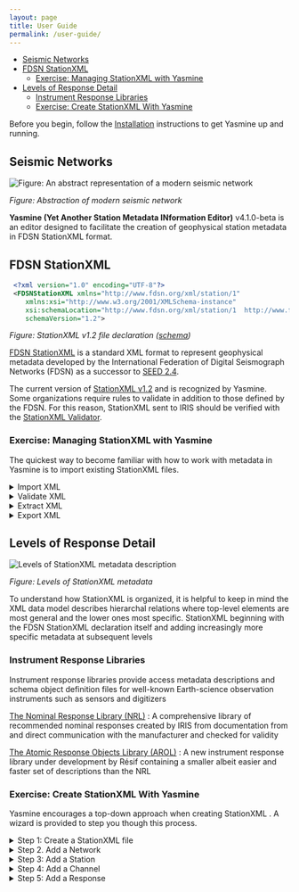 ```yaml
---
layout: page
title: User Guide
permalink: /user-guide/
---
```

- [Seismic Networks](#seismic-networks)
- [FDSN StationXML](#fdsn-stationxml)
  - [Exercise: Managing StationXML with Yasmine](#exercise-managing-stationxml-with-yasmine)
- [Levels of Response Detail](#levels-of-response-detail)
  - [Instrument Response Libraries](#instrument-response-libraries)
  - [Exercise: Create StationXML With Yasmine](#exercise-create-stationxml-with-yasmine)

Before you begin, follow the [Installation](installation) instructions to get Yasmine up and running.

## Seismic Networks

![Figure: An abstract representation of a modern seismic network](/yasmine-stationxml-editor/assets/images/from-instrument-to-data.drawio.png)

*Figure: Abstraction of modern seismic network*


**Yasmine (Yet Another Station Metadata INformation Editor)** v4.1.0-beta is an editor designed to facilitate the creation of geophysical station metadata in FDSN StationXML format.

## FDSN StationXML

```xml
 <?xml version="1.0" encoding="UTF-8"?>
 <FDSNStationXML xmlns="http://www.fdsn.org/xml/station/1" 
    xmlns:xsi="http://www.w3.org/2001/XMLSchema-instance" 
    xsi:schemaLocation="http://www.fdsn.org/xml/station/1  http://www.fdsn.org/xml/station/fdsn-station-1.2.xsd" 
    schemaVersion="1.2">
```
*Figure: StationXML v1.2 file declaration ([schema](https://www.fdsn.org/xml/station/fdsn-station-1.2.xsd))*

[FDSN StationXML](http://www.fdsn.org/xml/station) is a standard XML format to represent geophysical metadata developed by the International Federation of Digital Seismograph Networks (FDSN) as a successor to [SEED 2.4](http://www.fdsn.org/publications.htm).

The current version of [StationXML v1.2](https://docs.fdsn.org/projects/stationxml/en/latest/) and is recognized by Yasmine. Some organizations require rules to validate in addition to those defined by the FDSN. For this reason, StationXML sent to IRIS should be verified with the [StationXML Validator](http://github.com/iris-edu/stationxml-validator).

### Exercise: Managing StationXML with Yasmine

The quickest way to become familiar with how to work with metadata in Yasmine is to import existing StationXML files.

<details>

<summary>Import XML</summary>

<input type="checkbox" /> Select an existing StationXML file or fetch one from the IRIS [fdsnws-station](http://service.iris.edu/fdsnws/station/1) service:

```bash
 curl --output out.xml 'https://service.iris.edu/fdsnws/station/1/query?net=XB&station=ELYSE&channel=MHU&level=response'
```

<input type="checkbox" /> From the `XML` tab, select `Import XML` then  your file

</details>

<details>

   <summary>Validate XML</summary>

<input type="checkbox" /> From the `XML` tab, double-click a filename then `File -> Validate`

</details>

<details>

   <summary>Extract XML</summary>

<input type="checkbox" /> From the `User Library` tab, select `Create a new library` and provide a name

</details>

<details>

<summary>Export XML</summary>

<input type="checkbox" /> From the `XML` tab, highlight the filename then `Export as XML`

</details>

## Levels of Response Detail

![Levels of StationXML metadata description](/yasmine-stationxml-editor/assets/images/response-level-details.drawio.png)

*Figure: Levels of StationXML metadata*

To understand how StationXML is organized, it is helpful to keep in mind the XML data model describes hierarchal relations where top-level elements are most general and the lower ones most specific. StationXML beginning with the FDSN StationXML declaration itself and adding increasingly more specific metadata at subsequent levels

### Instrument Response Libraries

Instrument response libraries provide access metadata descriptions and schema object definition files for well-known Earth-science observation instruments such as sensors and digitizers

[The Nominal Response Library (NRL)](https://ds.iris.edu/ds/nrl/)
:  A comprehensive library of recommended nominal responses created by IRIS from documentation from and direct communication with the manufacturer and checked for validity

[The Atomic Response Objects Library (AROL)](https://gitlab.com/resif/arol/)
: A new instrument response library under development by Résif containing a smaller albeit easier and faster set of descriptions than the NRL

### Exercise: Create StationXML With Yasmine 

Yasmine encourages a top-down approach when creating StationXML . A wizard is provided to step you though this process.

<details>

   <summary>Step 1: Create a StationXML file</summary>

<input type="checkbox" /> From the `XML` tab, select `Create` then provide the name of the file in Yasmine and [FDSN StationXML](https://docs.fdsn.org/projects/stationxml/en/latest/reference.html#fdsnstationxml-required) information

</details>

<details>

   <summary>Step 2. Add a Network</summary>

<input type="checkbox" />Select `Inventory` and `Add -> Add a network using a wizard`. Provide [Network](https://docs.fdsn.org/projects/stationxml/en/latest/reference.html#network-required) information and select `Next`

</details>

<details>
   <summary>Step 3: Add a Station</summary>

<input type="checkbox" />Provide [Station](https://docs.fdsn.org/projects/stationxml/en/latest/reference.html#station) information and select `Next`

</details>

<details>

   <summary>Step 4: Add a Channel</summary>

<input type="checkbox" /> Provide [Channel](https://docs.fdsn.org/projects/stationxml/en/latest/reference.html#channel) information and select `Next`

</details>

<details>

   <summary>Step 5: Add a Response</summary>

<input type="checkbox" /> Provide [Response](https://docs.fdsn.org/projects/stationxml/en/latest/reference.html#response) information and select `Next`

<input type="checkbox" /> Provide remaining [Channel](https://docs.fdsn.org/projects/stationxml/en/latest/reference.html#channel) information and select `Next`

<input type="checkbox" /> Save the Network, Station, and Channel information to your User Library and select `Complete Wizard`

</details>
